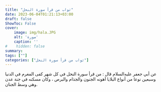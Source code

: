 ```yaml
---
title: "ثواب من قرأ سورة النحل"
date: 2023-06-04T01:21:13+03:00
draft: false
ShowToc: False
cover:
    image: img/hala.JPG
    alt: 'صورة'
    caption: ''
#    hidden: false
summary: 
tags: [""]
categories: ["ثواب من قرأ سورة النحل"]
---
```

عن
أبي جعفر عليه‌السلام قال : من قرأ سورة النحل في كل شهر كفى المغرم في
الدنيا وسبعين نوعا من أنواع البلايا أهونه الجنون والجذام والبرص ،
وكان مسكنه في جنة عدن وهي وسط الجنان.

